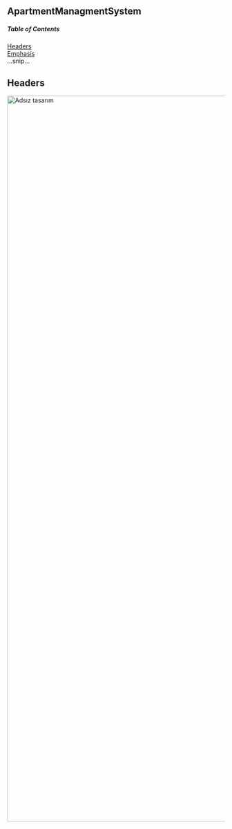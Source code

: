## ApartmentManagmentSystem


##### Table of Contents  
[Headers](#headers)  
[Emphasis](#emphasis)  
...snip...    
<a name="headers"/>
## Headers

<img width="1680" alt="Adsız tasarım" src="https://user-images.githubusercontent.com/42337444/183386752-f68c7734-efd1-485c-a601-77d0469cb076.png">


